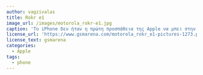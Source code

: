 ```yaml
---
author: vagzivalas
title: Rokr e1 
image_url: /images/motorola_rokr-e1.jpg
caption: 'Το iPhone δεν ήταν η πρώτη προσπάθεια της Apple να μπει στην αγορά τον κινητών τηλεφώνων. Ήταν το 2005 οπού η Apple σε συνεργασία με την Motorola έβγαλε το Rokr E1, το οποίο ήταν το πρώτο κινητό που υποστήριζε το iTunes, μια από της μεγαλύτερες παλατιφορμες διανομής μουσικής . Το πρόβλημα με αυτήν την προσπάθεια ήταν το ότι βασίστηκε σε ένα είδη υπάρχον μοντέλο της Motorola το Ε398.Κατι που επηρέασε αρνητικά της πωλήσεις του .'
license_url: 'https://www.gsmarena.com/motorola_rokr_e1-pictures-1273.php'
license_text: gsmarena
categories:
  - Apple
tags:
  - phone
---
```

